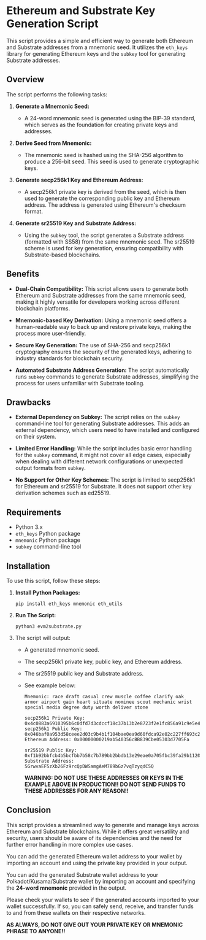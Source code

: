 # Ethereum and Substrate Key Generation Script

This script provides a simple and efficient way to generate both Ethereum and Substrate addresses from a mnemonic seed. It utilizes the `eth_keys` library for generating Ethereum keys and the `subkey` tool for generating Substrate addresses. 

## Overview

The script performs the following tasks:

1. **Generate a Mnemonic Seed:** 
   - A 24-word mnemonic seed is generated using the BIP-39 standard, which serves as the foundation for creating private keys and addresses.

2. **Derive Seed from Mnemonic:**
   - The mnemonic seed is hashed using the SHA-256 algorithm to produce a 256-bit seed. This seed is used to generate cryptographic keys.

3. **Generate secp256k1 Key and Ethereum Address:**
   - A secp256k1 private key is derived from the seed, which is then used to generate the corresponding public key and Ethereum address. The address is generated using Ethereum's checksum format.

4. **Generate sr25519 Key and Substrate Address:**
   - Using the `subkey` tool, the script generates a Substrate address (formatted with SS58) from the same mnemonic seed. The sr25519 scheme is used for key generation, ensuring compatibility with Substrate-based blockchains.

## Benefits

- **Dual-Chain Compatibility:** This script allows users to generate both Ethereum and Substrate addresses from the same mnemonic seed, making it highly versatile for developers working across different blockchain platforms.
  
- **Mnemonic-based Key Derivation:** Using a mnemonic seed offers a human-readable way to back up and restore private keys, making the process more user-friendly.

- **Secure Key Generation:** The use of SHA-256 and secp256k1 cryptography ensures the security of the generated keys, adhering to industry standards for blockchain security.

- **Automated Substrate Address Generation:** The script automatically runs `subkey` commands to generate Substrate addresses, simplifying the process for users unfamiliar with Substrate tooling.

## Drawbacks

- **External Dependency on Subkey:** The script relies on the `subkey` command-line tool for generating Substrate addresses. This adds an external dependency, which users need to have installed and configured on their system.
  
- **Limited Error Handling:** While the script includes basic error handling for the `subkey` command, it might not cover all edge cases, especially when dealing with different network configurations or unexpected output formats from `subkey`.

- **No Support for Other Key Schemes:** The script is limited to secp256k1 for Ethereum and sr25519 for Substrate. It does not support other key derivation schemes such as ed25519.

## Requirements

- Python 3.x
- `eth_keys` Python package
- `mnemonic` Python package
- `subkey` command-line tool

## Installation

To use this script, follow these steps:

1. **Install Python Packages:**
   ```
   pip install eth_keys mnemonic eth_utils
   ```

2. **Run The Script:**
   ```
   python3 evm2substrate.py
   ```

3. The script will output:
   - A generated mnemonic seed.
   - The secp256k1 private key, public key, and Ethereum address.
   - The sr25519 public key and Substrate address.
   - See example below:
     ```
     Mnemonic: race draft casual crew muscle coffee clarify oak armor airport gain heart situate nominee scout mechanic wrist special media degree duty worth deliver stone

     secp256k1 Private Key: 0x4c0883a6910395b6c0dfd7d3cdccf18c37b13b2e8723f2e1fc856a91c9e5e4a2
     secp256k1 Public Key: 0x046baf0a953d58ceee2d03c9b4b1f104bae0ea9d60fdca92e02c227ff693c2d306f0010e5a57d4fa09171a181bafe9b8a5c6d800ca2c5d2de1a44b95c19b7c6c0f
     Ethereum Address: 0x00000000219ab540356cBB839Cbe05303d7705Fa

     sr25519 Public Key: 0xf1b92bbfcb4b5bcfbb7b58c7b789bb2bbdb13e29eae0a705fbc39fa29b112061
     Substrate Address: 5GrwvaEF5zXb26Fz9rcQpDWSamgAeM789bGz7vqTzyqdC5Q
     ```

     **WARNING: DO NOT USE THESE ADDRESSES OR KEYS IN THE EXAMPLE ABOVE IN PRODUCTION!! DO NOT SEND FUNDS TO THESE ADDRESSES FOR ANY REASON!!**

## Conclusion

This script provides a streamlined way to generate and manage keys across Ethereum and Substrate blockchains. While it offers great versatility and security, users should be aware of         its dependencies and the need for further error handling in more complex use cases.

You can add the generated Ethereum wallet address to your wallet by importing an account and using the private key provided in your output.

You can add the generated Substrate wallet address to your Polkadot/Kusama/Substrate wallet by importing an account and specifying the **24-word mnemonic** provided in the output.

Please check your wallets to see if the generated accounts imported to your wallet successfully. If so, you can safely send, receive, and transfer funds to and from these wallets on their respective networks.

**AS ALWAYS, DO NOT GIVE OUT YOUR PRIVATE KEY OR MNEMONIC PHRASE TO ANYONE!!**


